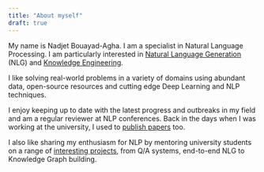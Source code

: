 ```yaml
---
title: "About myself"
draft: true
---
```


My name is Nadjet Bouayad-Agha. I am a specialist in Natural Language Processing. I am particularly interested in [Natural Language Generation](https://nadjet.github.io/blog/posts/seq2seq_nlg/) (NLG) and [Knowledge Engineering](http://nadjet.github.io/blog/posts/concept_mining_environment/). 

I like solving real-world problems in a variety of domains using abundant data, open-source resources and cutting edge Deep Learning and NLP techniques.

I enjoy keeping up to date with the latest progress and outbreaks in my field and am a regular reviewer at NLP conferences. Back in the days when I was working at the university, I used to [publish papers](https://scholar.google.com/citations?user=8hDdkMkAAAAJ&hl=en&oi=ao) too.

I also like sharing my enthusiasm for NLP by mentoring university students on a range of [interesting projects](https://nadjet.github.io/blog/posts/masters_topics_q1_2021/), from Q/A systems, end-to-end NLG to Knowledge Graph building.
